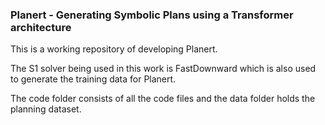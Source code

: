 ### Planert - Generating Symbolic Plans using a Transformer architecture

This is a working repository of developing Planert.

The S1 solver being used in this work is FastDownward which is also used to generate the training data for Planert.

The code folder consists of all the code files and the data folder holds the planning dataset.